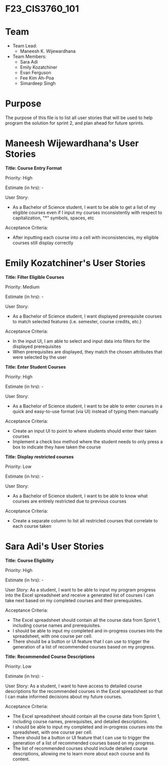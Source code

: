 # F23_CIS3760_101

# Team

-   Team Lead:
    -   Maneesh K. Wijewardhana
-   Team Members:
    -   Sara Adi
    -   Emily Kozatchiner
    -   Evan Ferguson
    -   Fee Kim Ah-Poa
    -   Simardeep Singh

# Purpose

The purpose of this file is to list all user stories that will be used to help program the solution for sprint 2, and plan ahead for future sprints.

# Maneesh Wijewardhana's User Stories

**Title: Course Entry Format**

Priority: High

Estimate (in hrs): -

User Story:

-   As a Bachelor of Science student, I want to be able to get a list of my eligible courses even if I input my courses inconsistently with respect to capitalization, "\*" symbols, spaces, etc

Acceptance Criteria:

-   After inputting each course into a cell with inconsistencies, my eligible courses still display correctly

# Emily Kozatchiner's User Stories

**Title: Filter Eligible Courses**

Priority: Medium

Estimate (in hrs): -

User Story:

-   As a Bachelor of Science student, I want displayed prerequisite courses to match selected features (i.e. semester, course credits, etc.)

Acceptance Criteria:

-   In the input UI, I am able to select and input data into filters for the displayed prerequisites
-   When prerequisites are displayed, they match the chosen attributes that were selected by the user

**Title: Enter Student Courses**

Priority: High

Estimate (in hrs): -

User Story:

-   As a Bachelor of Science student, I want to be able to enter courses in a quick and easy-to-use format (via UI) instead of typing them manually

Acceptance Criteria:

-   Create an input UI to point to where students should enter their taken courses
-   Implement a check box method where the student needs to only press a box to indicate they have taken the course

**Title: Display restricted courses**

Priority: Low

Estimate (in hrs): -

User Story:

-   As a Bachelor of Science student, I want to be able to know what courses are entirely restricted due to previous courses

Acceptance Criteria:

-   Create a separate column to list all restricted courses that correlate to each course taken

# Sara Adi's User Stories

**Title: Course Eligibility**

Priority: High

Estimate (in hrs): -

User Story: As a student, I want to be able to input my program progress into the Excel spreadsheet and receive a generated list of courses I can take next based on my completed courses and their prerequisites.

Acceptance Criteria:

-   The Excel spreadsheet should contain all the course data from Sprint 1, including course names and prerequisites.
-   I should be able to input my completed and in-progress courses into the spreadsheet, with one course per cell.
-   There should be a button or UI feature that I can use to trigger the generation of a list of recommended courses based on my progress.

**Title: Recommended Course Descriptions**

Priority: Low

Estimate (in hrs): -

User Story: As a student, I want to have access to detailed course descriptions for the recommended courses in the Excel spreadsheet so that I can make informed decisions about my future courses.

Acceptance Criteria:

-   The Excel spreadsheet should contain all the course data from Sprint 1, including course names, prerequisites, and detailed descriptions.
-   I should be able to input my completed and in-progress courses into the spreadsheet, with one course per cell.
-   There should be a button or UI feature that I can use to trigger the generation of a list of recommended courses based on my progress.
-   The list of recommended courses should include detailed course descriptions, allowing me to learn more about each course and its content.

